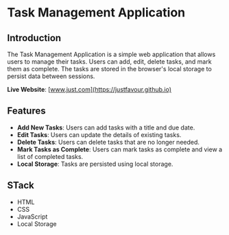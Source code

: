 # Task Management Application

## Introduction

The Task Management Application is a simple web application that allows users to manage their tasks. Users can add, edit, delete tasks, and mark them as complete. The tasks are stored in the browser's local storage to persist data between sessions.

**Live Website**: [www.just.com](https://justfavour.github.io)

## Features

- **Add New Tasks**: Users can add tasks with a title and due date.
- **Edit Tasks**: Users can update the details of existing tasks.
- **Delete Tasks**: Users can delete tasks that are no longer needed.
- **Mark Tasks as Complete**: Users can mark tasks as complete and view a list of completed tasks.
- **Local Storage**: Tasks are persisted using local storage.

## STack

- HTML
- CSS
- JavaScript
- Local Storage
